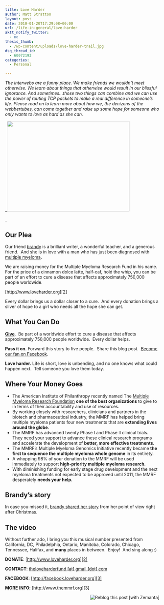 ```yaml
---
title: Love Harder
author: Matt Stratton
layout: post
date: 2010-01-20T17:29:08+00:00
url: /life-in-general/love-harder
aktt_notify_twitter:
  - no
thesis_thumb:
  - /wp-content/uploads/love-harder-tnail.jpg
dsq_thread_id:
  - 60072193
categories:
  - Personal

---
```

_The interwebs are a funny place. We make friends we wouldn&#8217;t meet otherwise. We learn about things that otherwise would result in our blissful ignorance. And sometimes&#8230;those two things can combine and we can use the power of routing TCP packets to make a real difference in someone&#8217;s life. Please read on to learn more about how we, the denizens of the webbertubes, can come together and raise up some hope for someone who only wants to love as hard as she can._

_<img class="aligncenter size-full wp-image-5790" title="love-harder-logo-small" src="/wp-content/uploads/love-harder-logo-small.jpg" alt="" width="400" height="294" srcset="/wp-content/uploads/love-harder-logo-small.jpg 400w, /wp-content/uploads/love-harder-logo-small-300x220.jpg 300w" sizes="(max-width: 400px) 100vw, 400px" />
  
_ 

## Our Plea

Our friend [brandy][1] is a brilliant writer, a wonderful teacher, and a generous friend.  And she is in love with a man who has just been diagnosed with <a class="zem_slink" title="Multiple myeloma" rel="wikipedia" href="http://en.wikipedia.org/wiki/Multiple_myeloma">multiple myeloma</a>.

We are raising money for the Multiple Myeloma Research Fund in his name.  For the price of a cinnamon dolce latte, half-caf, hold the whip, you can be part of an effort to cure a disease that affects approximately 750,000 people worldwide.

[http://www.loveharder.org][2]

Every dollar brings us a dollar closer to a cure.  And every donation brings a sliver of hope to a girl who needs all the hope she can get.

## What You Can Do

**[Give][2]**.  Be part of a worldwide effort to cure a disease that affects approximately 750,000 people worldwide.  Every dollar helps.

**Pass it on.** Forward this story to five people.  Share this blog post.  [Become our fan on Facebook][3].

**Love harder.** Life is short, love is unbending, and no one knows what could happen next.  Tell someone you love them today.

## Where Your Money Goes

  * The American Institute of Philanthropy recently named The <a class="zem_slink" title="Multiple Myeloma Research Foundation" rel="wikipedia" href="http://en.wikipedia.org/wiki/Multiple_Myeloma_Research_Foundation">Multiple Myeloma Research Foundation</a> **one of the best organizations** to give to in terms of their accountability and use of resources.
  * By working closely with researchers, clinicians and partners in the biotech and pharmaceutical industry, the MMRF has helped bring multiple myeloma patients four new treatments that are **extending lives around the globe**.
  * The MMRF has advanced twenty Phase I and Phase II clinical trials. They need your support to advance these clinical research programs and accelerate the development of **better, more effective treatments**.
  * The MMRF’s Multiple Myeloma Genomics Initiative recently became **the first to sequence the multiple myeloma whole genome** in its entirety.
  * A whopping 98% of your donation to the MMRF will be used immediately to support **high-priority multiple myeloma research**.
  * With diminishing funding for early stage drug development and the next myeloma treatments not expected to be approved until 2011, the MMRF desperately **needs your help.**

## Brandy’s story

In case you missed it, [brandy shared her story][4] from her point of view right after Christmas.

## The video

Without further ado, I bring you this musical number presented from California, DC, Philadelphia, Ontario, Manitoba, Colorado, Chicago, Tennessee, Halifax, and **many** places in between.  Enjoy!  And sing along :)



**DONATE**: [http://www.loveharder.org][2]
  
**CONTACT**: [theloveharderfund [at] gmail [dot] com][5]
  
**FACEBOOK**: [http://facebook.loveharder.org][3]
  
**MORE** **INFO**: [http://www.themmrf.org][3]

<div class="zemanta-pixie" style="margin-top: 10px; height: 15px;">
  <a class="zemanta-pixie-a" title="Reblog this post [with Zemanta]" href="http://reblog.zemanta.com/zemified/72cbc411-7375-45ad-afc2-368582785c3d/"><img class="zemanta-pixie-img" style="border: medium none; float: right;" src="http://img.zemanta.com/reblog_c.png?x-id=72cbc411-7375-45ad-afc2-368582785c3d" alt="Reblog this post [with Zemanta]" /></a><span class="zem-script more-related pretty-attribution"></span>
</div>

 [1]: http://brainyjane22.wordpress.com/
 [2]: http://www.loveharder.org/
 [3]: http://facebook.loveharder.org/
 [4]: http://doniree.com/2009/12/28/a-late-christmas-wish/
 [5]: javascript:DeCryptX('1u2j2g3o1p3y0e1i0a2t3g3h2t3i1v1o2f2B1h1n1b1j2n311d1p3p')